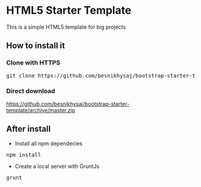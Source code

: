 # HTML5 Starter Template
This is a simple HTML5 template for big projects

## How to install it

### Clone with HTTPS 
<pre>git clone https://github.com/besnikhysaj/bootstrap-starter-template.git</pre>

### Direct download
https://github.com/besnikhysaj/bootstrap-starter-template/archive/master.zip

## After install

- Install all npm dependecies
<pre>npm install</pre> 

- Create a local server with GruntJs
<pre>grunt</pre>
